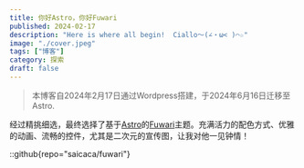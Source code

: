 ```yaml
---
title: 你好Astro，你好Fuwari
published: 2024-02-17
description: "Here is where all begin!  Ciallo～(∠・ω< )⌒☆"
image: "./cover.jpeg"
tags: ["博客"]
category: 探索
draft: false
---
```


> 本博客自2024年2月17日通过Wordpress搭建，于2024年6月16日迁移至Astro.

经过精挑细选，最终选择了基于[Astro](https://astro.build/)的[Fuwari](https://github.com/saicaca/fuwari)主题。充满活力的配色方式、优雅的动画、流畅的控件，尤其是二次元的宣传图，让我对他一见钟情！

::github{repo="saicaca/fuwari"}